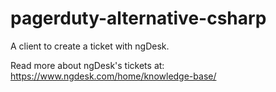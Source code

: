 # pagerduty-alternative-csharp

A client to create a ticket with ngDesk. 

Read more about ngDesk's tickets at: https://www.ngdesk.com/home/knowledge-base/
